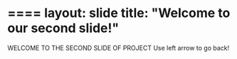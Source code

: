 ====
layout: slide
title: "Welcome to our second slide!"
====
WELCOME TO THE SECOND SLIDE OF PROJECT
Use left arrow to go back!
